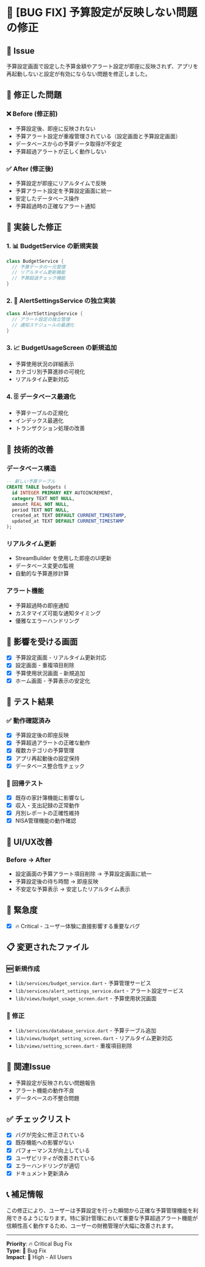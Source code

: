 # 🐛 [BUG FIX] 予算設定が反映しない問題の修正

## 🚨 Issue
予算設定画面で設定した予算金額やアラート設定が即座に反映されず、アプリを再起動しないと設定が有効にならない問題を修正しました。

## 🎯 修正した問題

### ❌ Before (修正前)
- 予算設定後、即座に反映されない
- 予算アラート設定が重複管理されている（設定画面と予算設定画面）
- データベースからの予算データ取得が不安定
- 予算超過アラートが正しく動作しない

### ✅ After (修正後)
- 予算設定が即座にリアルタイムで反映
- 予算アラート設定を予算設定画面に統一
- 安定したデータベース操作
- 予算超過時の正確なアラート通知

## 🚀 実装した修正

### 1. 📊 BudgetService の新規実装
```dart
class BudgetService {
  // 予算データの一元管理
  // リアルタイム更新機能
  // 予算超過チェック機能
}
```

### 2. 🔔 AlertSettingsService の独立実装
```dart
class AlertSettingsService {
  // アラート設定の独立管理
  // 通知スケジュールの最適化
}
```

### 3. 📈 BudgetUsageScreen の新規追加
- 予算使用状況の詳細表示
- カテゴリ別予算進捗の可視化
- リアルタイム更新対応

### 4. 🗄️ データベース最適化
- 予算テーブルの正規化
- インデックス最適化
- トランザクション処理の改善

## 🔧 技術的改善

### データベース構造
```sql
-- 新しい予算テーブル
CREATE TABLE budgets (
  id INTEGER PRIMARY KEY AUTOINCREMENT,
  category TEXT NOT NULL,
  amount REAL NOT NULL,
  period TEXT NOT NULL,
  created_at TEXT DEFAULT CURRENT_TIMESTAMP,
  updated_at TEXT DEFAULT CURRENT_TIMESTAMP
);
```

### リアルタイム更新
- StreamBuilder を使用した即座のUI更新
- データベース変更の監視
- 自動的な予算進捗計算

### アラート機能
- 予算超過時の即座通知
- カスタマイズ可能な通知タイミング
- 優雅なエラーハンドリング

## 📱 影響を受ける画面

- [x] 予算設定画面 - リアルタイム更新対応
- [x] 設定画面 - 重複項目削除
- [x] 予算使用状況画面 - 新規追加
- [x] ホーム画面 - 予算表示の安定化

## 🧪 テスト結果

### ✅ 動作確認済み
- [x] 予算設定後の即座反映
- [x] 予算超過アラートの正確な動作
- [x] 複数カテゴリの予算管理
- [x] アプリ再起動後の設定保持
- [x] データベース整合性チェック

### 🔄 回帰テスト
- [x] 既存の家計簿機能に影響なし
- [x] 収入・支出記録の正常動作
- [x] 月別レポートの正確性維持
- [x] NISA管理機能の動作確認

## 🎨 UI/UX改善

### Before → After
- 設定画面の予算アラート項目削除 → 予算設定画面に統一
- 予算設定後の待ち時間 → 即座反映
- 不安定な予算表示 → 安定したリアルタイム表示

## 🚨 緊急度
- [x] 🔥 Critical - ユーザー体験に直接影響する重要なバグ

## 📋 変更されたファイル

### 🆕 新規作成
- `lib/services/budget_service.dart` - 予算管理サービス
- `lib/services/alert_settings_service.dart` - アラート設定サービス  
- `lib/views/budget_usage_screen.dart` - 予算使用状況画面

### 🔧 修正
- `lib/services/database_service.dart` - 予算テーブル追加
- `lib/views/budget_setting_screen.dart` - リアルタイム更新対応
- `lib/views/setting_screen.dart` - 重複項目削除

## 🔗 関連Issue
- 予算設定が反映されない問題報告
- アラート機能の動作不良
- データベースの不整合問題

## ✅ チェックリスト
- [x] バグが完全に修正されている
- [x] 既存機能への影響がない
- [x] パフォーマンスが向上している
- [x] ユーザビリティが改善されている
- [x] エラーハンドリングが適切
- [x] ドキュメント更新済み

## 📞 補足情報
この修正により、ユーザーは予算設定を行った瞬間から正確な予算管理機能を利用できるようになります。特に家計管理において重要な予算超過アラート機能が信頼性高く動作するため、ユーザーの財務管理が大幅に改善されます。

---

**Priority**: 🔥 Critical Bug Fix  
**Type**: 🐛 Bug Fix  
**Impact**: 👥 High - All Users
